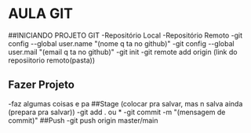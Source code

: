 # AULA GIT
##INICIANDO PROJETO GIT
-Repositório Local
-Repositório Remoto
-git config --global user.name "(nome q ta no github)"
-git config --global user.mail "(email q ta no github)"
-git init
-git remote add origin (link do reposiitorio remoto(pasta))
## Fazer Projeto
-faz algumas coisas e pa 
##Stage (colocar pra salvar, mas n salva ainda (prepara pra salvar))
-git add . ou *
-git commit -m "(mensagem de commit)"
##Push
-git push origin master/main
